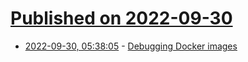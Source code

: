 # [Published on 2022-09-30](index.md)

* [2022-09-30, 05:38:05](https://lobste.rs/s/xvdmm7/debugging_docker_images) - [Debugging Docker images](https://garrit.xyz/posts/2022-09-30-debugging-docker-images)
